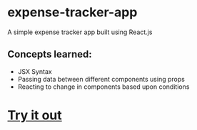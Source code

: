 # expense-tracker-app

A simple expense tracker app built using React.js

Concepts learned:
---------------
  - JSX Syntax
  - Passing data between different components using props
  - Reacting to change in components based upon conditions

[Try it out](https://simple-expense-tracker-sayan.netlify.app/)
=============
